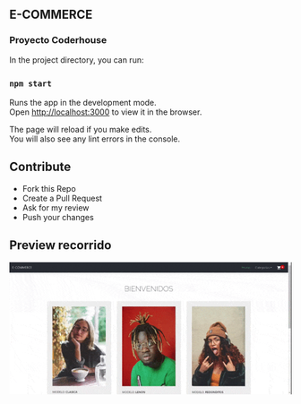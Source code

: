 ## E-COMMERCE

### Proyecto Coderhouse

In the project directory, you can run:

### `npm start`

Runs the app in the development mode.<br />
Open [http://localhost:3000](http://localhost:3000) to view it in the browser.

The page will reload if you make edits.<br />
You will also see any lint errors in the console.

## Contribute

- Fork this Repo
- Create a Pull Request
- Ask for my review
- Push your changes

## Preview recorrido

![Alt text](recorrido.gif)
